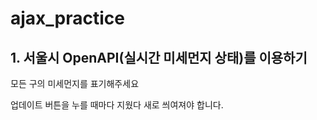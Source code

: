 # ajax_practice
<h2>1. 서울시 OpenAPI(실시간 미세먼지 상태)를 이용하기</h2>
    <p>모든 구의 미세먼지를 표기해주세요</p>
    <p>업데이트 버튼을 누를 때마다 지웠다 새로 씌여져야 합니다.</p>
<br>
